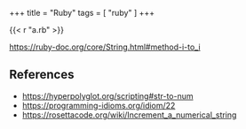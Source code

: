 +++
title = "Ruby"
tags = [ "ruby" ]
+++

{{< r "a.rb" >}}

<https://ruby-doc.org/core/String.html#method-i-to_i>

## References

- <https://hyperpolyglot.org/scripting#str-to-num>
- <https://programming-idioms.org/idiom/22>
- <https://rosettacode.org/wiki/Increment_a_numerical_string>
